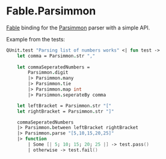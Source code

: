 # Fable.Parsimmon
[Fable](http://fable.io/) binding for the [Parsimmon](https://github.com/jneen/parsimmon) parser with a simple API. 

Example from the tests:
```fs
QUnit.test "Parsing list of numbers works" <| fun test ->
    let comma = Parsimmon.str ","
    
    let commaSeperatedNumbers = 
        Parsimmon.digit
        |> Parsimmon.many
        |> Parsimmon.tie
        |> Parsimmon.map int
        |> Parsimmon.seperateBy comma

    let leftBracket = Parsimmon.str "["
    let rightBracket = Parsimmon.str "]"

    commaSeperatedNumbers
    |> Parsimmon.between leftBracket rightBracket
    |> Parsimmon.parse "[5,10,15,20,25]"
    |> function
        | Some [| 5; 10; 15; 20; 25 |] -> test.pass()
        | otherwise -> test.fail()
``` 